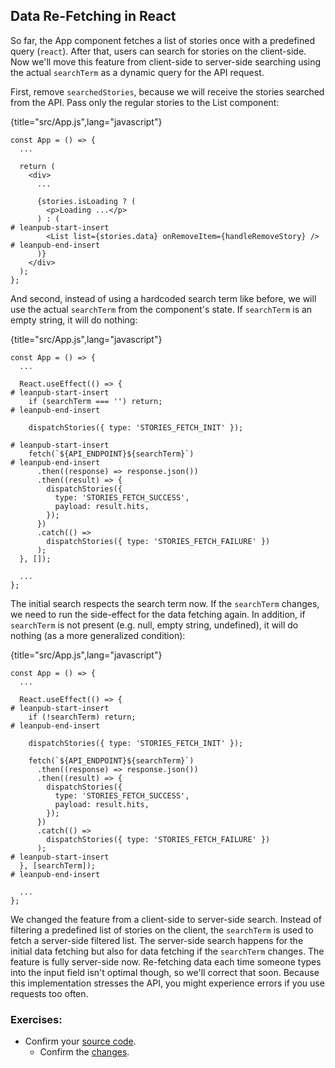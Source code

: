## Data Re-Fetching in React

So far, the App component fetches a list of stories once with a predefined query (`react`). After that, users can search for stories on the client-side. Now we'll move this feature from client-side to server-side searching using the actual `searchTerm` as a dynamic query for the API request.

First, remove `searchedStories`, because we will receive the stories searched from the API. Pass only the regular stories to the List component:

{title="src/App.js",lang="javascript"}
~~~~~~~
const App = () => {
  ...

  return (
    <div>
      ...

      {stories.isLoading ? (
        <p>Loading ...</p>
      ) : (
# leanpub-start-insert
        <List list={stories.data} onRemoveItem={handleRemoveStory} />
# leanpub-end-insert
      )}
    </div>
  );
};
~~~~~~~

And second, instead of using a hardcoded search term like before, we will use the actual `searchTerm` from the component's state. If `searchTerm` is an empty string, it will do nothing:

{title="src/App.js",lang="javascript"}
~~~~~~~
const App = () => {
  ...

  React.useEffect(() => {
# leanpub-start-insert
    if (searchTerm === '') return;
# leanpub-end-insert

    dispatchStories({ type: 'STORIES_FETCH_INIT' });

# leanpub-start-insert
    fetch(`${API_ENDPOINT}${searchTerm}`)
# leanpub-end-insert
      .then((response) => response.json())
      .then((result) => {
        dispatchStories({
          type: 'STORIES_FETCH_SUCCESS',
          payload: result.hits,
        });
      })
      .catch(() =>
        dispatchStories({ type: 'STORIES_FETCH_FAILURE' })
      );
  }, []);

  ...
};
~~~~~~~

The initial search respects the search term now. If the `searchTerm` changes, we need to run the side-effect for the data fetching again. In addition, if `searchTerm` is not present (e.g. null, empty string, undefined), it will do nothing (as a more generalized condition):

{title="src/App.js",lang="javascript"}
~~~~~~~
const App = () => {
  ...

  React.useEffect(() => {
# leanpub-start-insert
    if (!searchTerm) return;
# leanpub-end-insert

    dispatchStories({ type: 'STORIES_FETCH_INIT' });

    fetch(`${API_ENDPOINT}${searchTerm}`)
      .then((response) => response.json())
      .then((result) => {
        dispatchStories({
          type: 'STORIES_FETCH_SUCCESS',
          payload: result.hits,
        });
      })
      .catch(() =>
        dispatchStories({ type: 'STORIES_FETCH_FAILURE' })
      );
# leanpub-start-insert
  }, [searchTerm]);
# leanpub-end-insert

  ...
};
~~~~~~~

We changed the feature from a client-side to server-side search. Instead of filtering a predefined list of stories on the client, the `searchTerm` is used to fetch a server-side filtered list. The server-side search happens for the initial data fetching but also for data fetching if the `searchTerm` changes. The feature is fully server-side now. Re-fetching data each time someone types into the input field isn't optimal though, so we'll correct that soon. Because this implementation stresses the API, you might experience errors if you use requests too often.

### Exercises:

* Confirm your [source code](https://codesandbox.io/s/github/the-road-to-learn-react/hacker-stories/tree/2021/Data-Re-Fetching-in-React).
  * Confirm the [changes](https://github.com/the-road-to-learn-react/hacker-stories/compare/2021/Data-Fetching-with-React...2021/Data-Re-Fetching-in-React).
